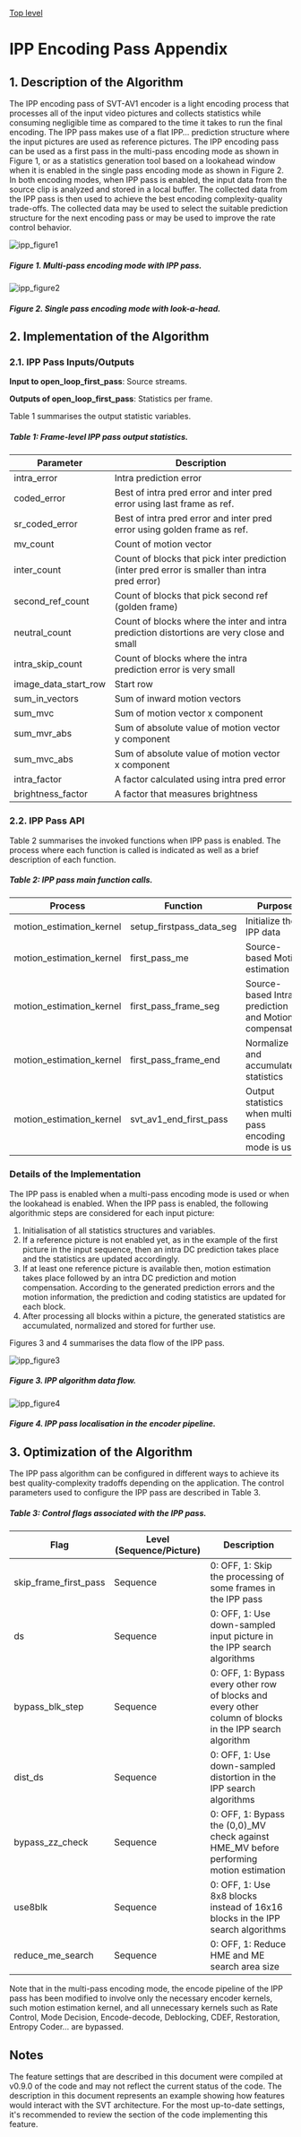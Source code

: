 [Top level](../README.md)

# IPP Encoding Pass Appendix

## 1. Description of the Algorithm

The IPP encoding pass of SVT-AV1 encoder is a light encoding process that
processes all of the input video pictures and collects statistics while
consuming negligible time as compared to the time it takes to run the final
encoding. The IPP pass makes use of a flat IPP… prediction structure where the
input pictures are used as reference pictures. The IPP encoding pass can be
used as a first pass in the multi-pass encoding mode as shown in Figure 1, or
as a statistics generation tool based on a lookahead window when it is enabled
in the single pass encoding mode as shown in Figure 2. In both encoding modes,
when IPP pass is enabled, the input data from the source clip is analyzed and
stored in a local buffer. The collected data from the IPP pass is then used to
achieve the best encoding complexity-quality trade-offs. The collected data may
be used to select the suitable prediction structure for the next encoding pass
or may be used to improve the rate control behavior.

![ipp_figure1](./img/ipp_figure1.PNG)
##### Figure 1. Multi-pass encoding mode with IPP pass.

![ipp_figure2](./img/ipp_figure2.PNG)
##### Figure 2. Single pass encoding mode with look-a-head.

## 2. Implementation of the Algorithm

### 2.1. IPP Pass Inputs/Outputs

**Input to open_loop_first_pass**: Source streams.

**Outputs of open_loop_first_pass**: Statistics per frame.

Table 1 summarises the output statistic variables.

##### Table 1: Frame-level IPP pass output statistics.
| **Parameter**        | **Description**                                                                                |
| -----------          | -----------------                                                                              |
| intra_error          | Intra prediction error                                                                         |
| coded_error          | Best of intra pred error and inter pred error using last frame as ref.                         |
| sr_coded_error       | Best of intra pred error and inter pred error using golden frame as ref.                       |
| mv_count             | Count of motion vector                                                                         |
| inter_count          | Count of blocks that pick inter prediction (inter pred error is smaller than intra pred error) |
| second_ref_count     | Count of blocks that pick second ref (golden frame)                                            |
| neutral_count        | Count of blocks where the inter and intra prediction distortions are very close and small      |
| intra_skip_count     | Count of blocks where the intra prediction error is very small                                 |
| image_data_start_row | Start row                                                                                      |
| sum_in_vectors       | Sum of inward motion vectors                                                                   |
| sum_mvc              | Sum of motion vector x component                                                               |
| sum_mvr_abs          | Sum of absolute value of motion vector y component                                             |
| sum_mvc_abs          | Sum of absolute value of motion vector x component                                             |
| intra_factor         | A factor calculated using intra pred error                                                     |
| brightness_factor    | A factor that measures brightness                                                              |

### 2.2. IPP Pass API

Table 2 summarises the invoked functions when IPP pass is enabled. The process
where each function is called is indicated as well as a brief description of
each function.

##### Table 2: IPP pass main function calls.
| **Process**              | **Function**             | **Purpose**                                             |
| -----------              | -----------------        | -----------------                                       |
| motion_estimation_kernel | setup_firstpass_data_seg | Initialize the IPP data                                 |
| motion_estimation_kernel | first_pass_me            | Source-based Motion estimation                          |
| motion_estimation_kernel | first_pass_frame_seg     | Source-based Intra prediction and Motion compensation   |
| motion_estimation_kernel | first_pass_frame_end     | Normalize and accumulate statistics                     |
| motion_estimation_kernel | svt_av1_end_first_pass   | Output statistics when multi-pass encoding mode is used |

### Details of the Implementation

The IPP pass is enabled when a multi-pass encoding mode is used or when the lookahead is enabled. When the IPP pass is enabled, the following algorithmic steps are considered for each input picture:

1. Initialisation of all statistics structures and variables.
2. If a reference picture is not enabled yet, as in the example of the first picture in the input sequence, then an intra DC prediction takes place and the statistics are updated accordingly.
3. If at least one reference picture is available then, motion estimation takes place followed by an intra DC prediction and motion compensation. According to the generated prediction errors and the motion information, the prediction and coding statistics are updated for each block.
4. After processing all blocks within a picture, the generated statistics are accumulated, normalized and stored for further use.

Figures 3 and 4 summarises the data flow of the IPP pass.

![ipp_figure3](./img/ipp_figure3.PNG)
##### Figure 3. IPP algorithm data flow.

![ipp_figure4](./img/ipp_figure4.PNG)
##### Figure 4. IPP pass localisation in the encoder pipeline.

## 3. Optimization of the Algorithm

The IPP pass algorithm can be configured in different ways to achieve its best
quality-complexity tradoffs depending on the application. The control
parameters used to configure the IPP pass are described in Table 3.

##### Table 3: Control flags associated with the IPP pass.
| **Flag**              | **Level (Sequence/Picture)** | **Description**      |
| -----------           | -----------------            | -----------------    |
| skip_frame_first_pass | Sequence                     | 0: OFF, 1: Skip the processing of some frames in the IPP pass |
| ds                    | Sequence                     | 0: OFF, 1: Use down-sampled input picture in the IPP search algorithms |
| bypass_blk_step       | Sequence                     | 0: OFF, 1: Bypass every other row of blocks and every other column of blocks in the IPP search algorithm |
| dist_ds               | Sequence                     | 0: OFF, 1: Use down-sampled distortion in the IPP search algorithms |
| bypass_zz_check       | Sequence                     | 0: OFF, 1: Bypass the (0,0)_MV check against HME_MV before performing motion estimation |
| use8blk               | Sequence                     | 0: OFF, 1: Use 8x8 blocks instead of 16x16 blocks in the IPP search algorithms |
| reduce_me_search      | Sequence                     | 0: OFF, 1: Reduce HME and ME search area size |

Note that in the multi-pass encoding mode, the encode pipeline of the IPP pass
has been modified to involve only the necessary encoder kernels, such motion
estimation kernel, and all unnecessary kernels such as Rate Control, Mode
Decision, Encode-decode, Deblocking, CDEF, Restoration, Entropy Coder… are
bypassed.

## Notes

The feature settings that are described in this document were compiled at
v0.9.0 of the code and may not reflect the current status of the code. The
description in this document represents an example showing how features would
interact with the SVT architecture. For the most up-to-date settings, it's
recommended to review the section of the code implementing this feature.
